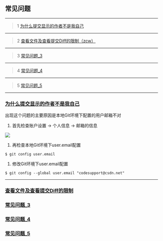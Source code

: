 ## 常见问题

----------
> 1 [为什么提交显示的作者不是我自己](#Q1)

----------
> 2 [查看文件及查看提交Diff的限制（zcw）](#Q2)

----------
> 3 [常见问题_3](#Q3)

----------
> 4 [常见问题_4](#Q4)

----------
> 5 [常见问题_5](#Q5)

----------

### [为什么提交显示的作者不是我自己](id:Q1)

出现这个问题的主要原因是本地Git环境下配置的用户邮箱不对

1. 首先检查账户设置 -> 个人信息 -> 邮箱的信息

![](/CSDN_Code/code_support/blob/master/images/FAQ_0_10_1.png)

1. 再检查本地Git环境下user.email配置

`$ git config user.email`

1. 修改Git环境下user.email配置

`$ git config --global user.email "codesupport@csdn.net"`

----------

### [查看文件及查看提交Diff的限制](id:Q2)


### [常见问题_3](id:Q3)


### [常见问题_4](id:Q4)


### [常见问题_5](id:Q5)


